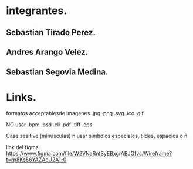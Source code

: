 # integrantes. 

  ## Sebastian Tirado Perez.
  ## Andres Arango Velez.
  ## Sebastian Segovia Medina.

# Links.




formatos acceptablesde imagenes
.jpg
.png
.svg
.ico
.gif


NO usar 
.bpm
.psd
.cli
.pdf
.tiff
.eps

Case sesitive (minusculas)
n usar simbolos especiales, tildes, espacios o ñ

link del figma 
https://www.figma.com/file/W2VNaRntSyEBxgrABJGfvc/Wireframe?t=rp8Ks56YAZAeU2A1-0
